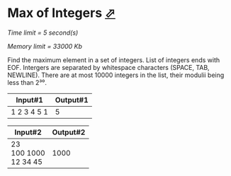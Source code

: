 # Max of Integers [⬀](http://acm.mipt.ru/judge/problems.pl?problem=001&lang=en)

_Time limit = 5 second(s)_

_Memory limit = 33000 Kb_

Find the maximum element in a set of integers. List of integers ends with EOF. Intergers are separated by whitespace characters (SPACE, TAB, NEWLINE). There are at most 10000 integers in the list, their modulii being less than 2³⁰.


| Input#1     | Output#1|
|-------------|---------|
|1 2 3 4 5 1  | 5       |


| Input#2     | Output#2|
|-------------|---------|
| 23<br/>100 1000<br/>12 34 45 | 1000    |



